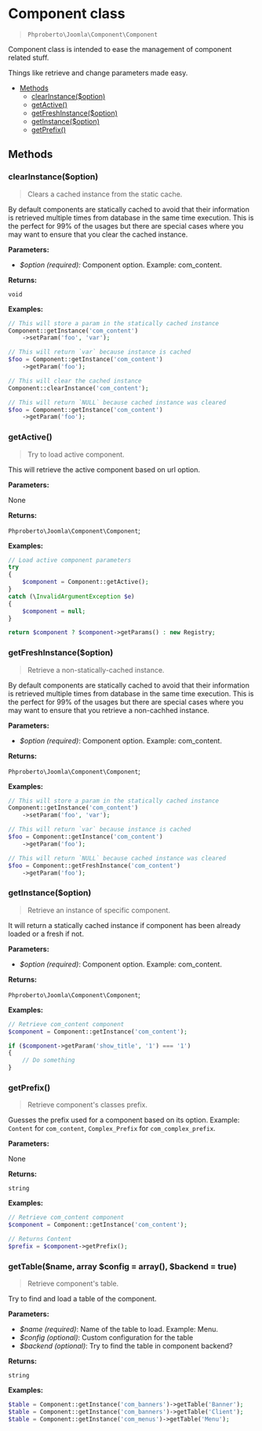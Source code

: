 # Component class

> `Phproberto\Joomla\Component\Component`

Component class is intended to ease the management of component related stuff.  

Things like retrieve and change parameters made easy.

* [Methods](#methods)
    * [clearInstance($option)](#clearInstance)
    * [getActive()](#getActive)
    * [getFreshInstance($option)](#getFreshInstance)
    * [getInstance($option)](#getInstance)
    * [getPrefix()](#getPrefix)

## Methods<a id="methods"></a>

### clearInstance($option) <a id="clearInstance"></a>

> Clears a cached instance from the static cache. 

By default components are statically cached to avoid that their information is retrieved multiple times from database in the same time execution. This is the perfect for 99% of the usages but there are special cases where you may want to ensure that you clear the cached instance. 

**Parameters:**

* *$option (required):* Component option. Example: com_content.

**Returns:**

`void`

**Examples:**

```php
// This will store a param in the statically cached instance
Component::getInstance('com_content')
    ->setParam('foo', 'var');

// This will return `var` because instance is cached
$foo = Component::getInstance('com_content')
    ->getParam('foo');

// This will clear the cached instance
Component::clearInstance('com_content');

// This will return `NULL` because cached instance was cleared
$foo = Component::getInstance('com_content')
    ->getParam('foo');
```

### getActive() <a id="getActive"></a>

> Try to load active component.

This will retrieve the active component based on url option. 

**Parameters:**

None

**Returns:**

`Phproberto\Joomla\Component\Component`;

**Examples:**

```php
// Load active component parameters
try
{
    $component = Component::getActive();
}
catch (\InvalidArgumentException $e)
{
    $component = null;
}

return $component ? $component->getParams() : new Registry;
```

### getFreshInstance($option) <a id="getFreshInstance"></a>

> Retrieve a non-statically-cached instance.

By default components are statically cached to avoid that their information is retrieved multiple times from database in the same time execution. This is the perfect for 99% of the usages but there are special cases where you may want to ensure that you retrieve a non-cachhed instance. 

**Parameters:**

* *$option (required)*: Component option. Example: com_content.

**Returns:**

`Phproberto\Joomla\Component\Component`;

**Examples:**

```php
// This will store a param in the statically cached instance
Component::getInstance('com_content')
    ->setParam('foo', 'var');

// This will return `var` because instance is cached
$foo = Component::getInstance('com_content')
    ->getParam('foo');

// This will return `NULL` because cached instance was cleared
$foo = Component::getFreshInstance('com_content')
    ->getParam('foo');
```

### getInstance($option)<a id="getInstance"></a>

> Retrieve an instance of specific component.

It will return a statically cached instance if component has been already loaded or a fresh if not.

**Parameters:**

* *$option (required)*: Component option. Example: com_content.

**Returns:**

`Phproberto\Joomla\Component\Component`;

**Examples:**

```php
// Retrieve com_content component
$component = Component::getInstance('com_content');

if ($component->getParam('show_title', '1') === '1')
{
    // Do something
}
```

### getPrefix() <a id="getPrefix"></a>

> Retrieve component's classes prefix.

Guesses the prefix used for a component based on its option. Example: `Content` for `com_content`, `Complex_Prefix` for `com_complex_prefix`.

**Parameters:**

None

**Returns:**

`string`

**Examples:**

```php
// Retrieve com_content component
$component = Component::getInstance('com_content');

// Returns Content
$prefix = $component->getPrefix();
```

### getTable($name, array $config = array(), $backend = true) <a id="getTable"></a>

> Retrieve component's table.

Try to find and load a table of the component.

**Parameters:**

* *$name (required)*: Name of the table to load. Example: Menu.
* *$config (optional)*: Custom configuration for the table
* *$backend (optional)*: Try to find the table in component backend?

**Returns:**

`string`

**Examples:**

```php
$table = Component::getInstance('com_banners')->getTable('Banner');
$table = Component::getInstance('com_banners')->getTable('Client');
$table = Component::getInstance('com_menus')->getTable('Menu');
```
